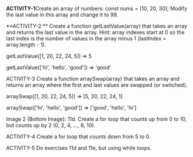**ACTIVITY-1**Create an array of numbers: const nums = [10, 20, 30]; Modify the last value in this array and change it to 99.

**ACTIVITY-2 ** Create a function getLastValue(array) that takes an array and returns the last value in the array. Hint: array indexes start at 0 so the last index is the number of values in the array minus 1
(lastIndex = array.length - 1).

getLastValue([1, 20, 22, 24, 5]) => 5

getLastValue(['hi', 'hello', 'good']) => 'good'

ACTIVITY-3 Create a function arraySwap(array) that takes an array and returns an array where the first and last values are swapped (or switched).

arraySwap([1, 20, 22, 24, 5]) => [5, 20, 22, 24, 1]

arraySwap(['hi', 'hello', 'good']) => ['good', 'hello', 'hi']

Image 2 (Bottom Image):
11d. Create a for loop that counts up from 0 to 10, but counts up by 2
(0, 2, 4, ..., 8, 10).

ACTIVITY-4 Create a for loop that counts down from 5 to 0.

ACTIVITY-5 Do exercises 11d and 11e, but using while loops.
